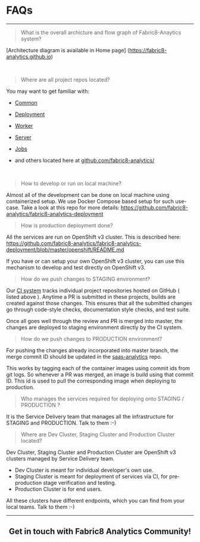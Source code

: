 # FAQs
---

> What is the overall archicture and flow graph of Fabric8-Anaytics system?

[Architecture diagram is available in Home page] (https://fabric8-analytics.github.io)

<br>

> Where are all project repos located?


You may want to get familiar with:

 * [Common](https://github.com/fabric8-analytics/fabric8-analytics-common)
 * [Deployment](https://github.com/fabric8-analytics/fabric8-analytics-deployment)
 * [Worker](https://github.com/fabric8-analytics/fabric8-analytics-worker)
 * [Server](https://github.com/fabric8-analytics/fabric8-analytics-server)
 * [Jobs](https://github.com/fabric8-analytics/fabric8-analytics-jobs)

 * and others located here at [github.com/fabric8-analytics/](https://github.com/fabric8-analytics/)

<br>

> How to develop or run on local machine?

Almost all of the development can be done on local machine using containerized setup. We use Docker Compose based setup for such use-case. Take a look at this repo for more details: https://github.com/fabric8-analytics/fabric8-analytics-deployment

> How is production deployment done?

All the services are run on OpenShift v3 cluster. This is described here: https://github.com/fabric8-analytics/fabric8-analytics-deployment/blob/master/openshift/README.md

If you have or can setup your own OpenShift v3 cluster, you can use this mechanism to develop and test directly on OpenShift v3.

> How do we push changes to STAGING environment?

Our [CI system](https://ci.centos.org/view/Devtools/) tracks individual project repositories hosted on GitHub ( listed above ). Anytime a PR is submitted in these projects, builds are created against those changes. This ensures that all the submitted changes go through code-style checks, documentation style checks, and test suite.

Once all goes well through the review and PR is merged into master, the changes are deployed to staging environment directly by the CI system.

> How do we push changes to PRODUCTION environment?

For pushing the changes already incorporated into master branch, the merge commit ID should be updated in the [saas-analytics](https://github.com/openshiftio/saas-analytics/tree/master/bay-services) repo.

This works by tagging each of the container images using commit ids from git logs. So whenever a PR was merged, an image is build using that commit ID. This id is used to pull the corresponding image when deploying to production.

> Who manages the services required for deploying onto STAGING / PRODUCTION ?

It is the  Service Delivery team that manages all the infrastructure for STAGING and PRODUCTION. Talk to them :-)

> Where are Dev Cluster, Staging Cluster and Production Cluster located?

Dev Cluster, Staging Cluster and Production Cluster are OpenShift v3 clusters managed by Service Delivery team.


 * Dev Cluster is meant for individual developer's own use.
 * Staging Cluster is meant for deployment of services via CI, for pre-production stage verification and testing.
 * Production Cluster is for end users.

All these clusters have different endpoints, which you can find from your local teams. Talk to them :-)

---

<article style="margin-top: 30px;">
<center><h1> Get in touch with Fabric8 Analytics Community! </h1></center>
</article>

